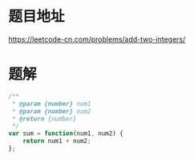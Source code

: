 # 题目地址
https://leetcode-cn.com/problems/add-two-integers/

# 题解
```js
/**
 * @param {number} num1
 * @param {number} num2
 * @return {number}
 */
var sum = function(num1, num2) {
    return num1 + num2;
};
```